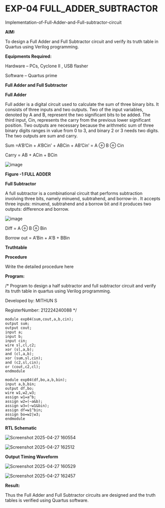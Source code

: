 #  EXP-04 FULL_ADDER_SUBTRACTOR

Implementation-of-Full-Adder-and-Full-subtractor-circuit

**AIM:**

To design a Full Adder and Full Subtractor circuit and verify its truth table in Quartus using Verilog programming.

**Equipments Required:**

Hardware – PCs, Cyclone II , USB flasher

Software – Quartus prime

**Full Adder and Full Subtractor**

**Full Adder**

Full adder is a digital circuit used to calculate the sum of three binary bits. It consists of three inputs and two outputs. Two of the input variables, denoted by A and B, represent the two significant bits to be added. The third input, Cin, represents the carry from the previous lower significant position. Two outputs are necessary because the arithmetic sum of three binary digits ranges in value from 0 to 3, and binary 2 or 3 needs two digits. The two outputs are sum and carry.

Sum =A’B’Cin + A’BCin’ + ABCin + AB’Cin’ = A ⊕ B ⊕ Cin 

Carry = AB + ACin + BCin

![image](https://github.com/naavaneetha/FULL_ADDER_SUBTRACTOR/assets/154305477/0f30ba51-5ffb-4198-845f-18e054f675e7)

**Figure -1 FULL ADDER**

**Full Subtractor**

A full subtractor is a combinational circuit that performs subtraction involving three bits, namely minuend, subtrahend, and borrow-in . It accepts three inputs: minuend, subtrahend and a borrow bit and it produces two outputs: difference and borrow.

![image](https://github.com/naavaneetha/FULL_ADDER_SUBTRACTOR/assets/154305477/02b24f51-ab51-4304-9ad6-7b81ffc1ead5)

Diff = A ⊕ B ⊕ Bin 

Borrow out = A'Bin + A'B + BBin

**Truthtable**

**Procedure**

Write the detailed procedure here

**Program:**

/* Program to design a half subtractor and full subtractor circuit and verify its truth table in quartus using Verilog programming. 

Developed by: MITHUN S

RegisterNumber: 212224240088
*/
```
module exp04(sum,cout,a,b,cin);
output sum;
output cout;
input a;
input b;
input cin;
wire sl,cl,c2;
xor (sl,a,b);
and (cl,a,b);
xor (sum,sl,cin);
and (c2,sl,cin);
or (cout,c2,cl);
endmodule
```
```
module exp04(df,bo,a,b,bin);
input a,b,bin;
output df,bo;
wire w1,w2,w3;
assign w1=a^b;
assign w2=(~a&b);
assign w3=(~w1&bin);
assign df=w1^bin;
assign bo=w2|w3;
endmodule
```

**RTL Schematic**

![Screenshot 2025-04-27 160554](https://github.com/user-attachments/assets/b89f0c72-cc7c-4940-bfb2-3e990f4ea9ea)

![Screenshot 2025-04-27 162512](https://github.com/user-attachments/assets/072b0c43-c81e-4908-9144-eb2cfbc34313)


**Output Timing Waveform**

![Screenshot 2025-04-27 160529](https://github.com/user-attachments/assets/591f16a2-2bfc-4aee-8fdf-64bc66696190)

![Screenshot 2025-04-27 162457](https://github.com/user-attachments/assets/7666b098-51ac-4b11-8732-204fc6c7be8f)




**Result:**

Thus the Full Adder and Full Subtractor circuits are designed and the truth tables is verified using Quartus software.



